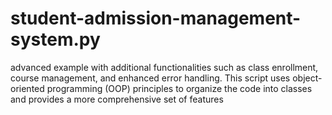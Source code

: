 # student-admission-management-system.py
advanced example with additional functionalities such as class enrollment, course management, and enhanced error handling. This script uses object-oriented programming (OOP) principles to organize the code into classes and provides a more comprehensive set of features
